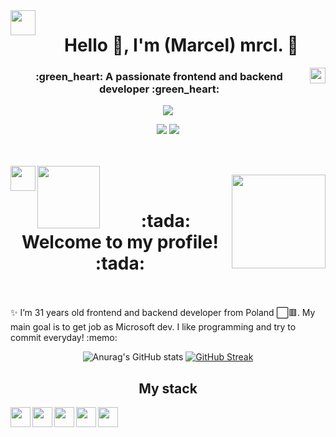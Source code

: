 <span align="center">

<img align="left" width="40px" src="./assets/img/pablo-34.gif" />
<h1>Hello 👋, I'm (Marcel) mrcl. 🚀</h1>
<img align="right" width="25px" src="./assets/img/pablo-28.gif" />
<h3>:green_heart: A passionate frontend and backend developer :green_heart:</h3>


<div align="center"> 

![](http://github-profile-summary-cards.vercel.app/api/cards/profile-details?username=marcelolszewski&theme=dracula)

![](http://github-profile-summary-cards.vercel.app/api/cards/stats?username=marcelolszewski&theme=dracula) ![](http://github-profile-summary-cards.vercel.app/api/cards/most-commit-language?username=marcelolszewski&theme=dracula)
</div>
 
 
 <br /><br/>
<img align="left" width="40px" src="./assets/img/pablo-34.gif" />
<img align="left" width="100px" src="./assets/img/pablo-4.gif" />

<img align="right" width="150px" src="./assets/img/pablo-16.gif" />
<br />
<h1>:tada: Welcome to my profile! :tada:</h1>
</span>
<span align="center">
<br />
</span><span align="center">
<br />
 ✨ I’m 31 years old frontend and backend developer from Poland ⬜🟥. My main goal is to get job as Microsoft dev. I like programming and try to commit everyday! :memo:
<br />
  
</span><span align="center">
 <div align="center"> 
  
  
 
![Anurag's GitHub stats](https://github-readme-stats.vercel.app/api?username=marcelolszewski&show_icons=true&hide_border=true&theme=dracula)
[![GitHub Streak](https://github-readme-streak-stats.herokuapp.com?user=marcelolszewski&theme=dracula&border=DD272700)](https://git.io/streak-stats)
</div>

## My stack
  <center>
<img align="left" height="32px" src="https://camo.githubusercontent.com/6cf9abe9d706421df40ff4feff208a5728df2b77f9eb21f24d09df00a0d69203/68747470733a2f2f696d672e736869656c64732e696f2f62616467652f547970655363726970742d3030374143433f7374796c653d666f722d7468652d6261646765266c6f676f3d74797065736372697074266c6f676f436f6c6f723d7768697465" />
<img align="left" height="32px" src="https://camo.githubusercontent.com/268ac512e333b69600eb9773a8f80b7a251f4d6149642a50a551d4798183d621/68747470733a2f2f696d672e736869656c64732e696f2f62616467652f52656163742d3230323332413f7374796c653d666f722d7468652d6261646765266c6f676f3d7265616374266c6f676f436f6c6f723d363144414642" />
  <img align="left" height="32px" src="https://camo.githubusercontent.com/3a092edcd6d57d9bd83ad74ba2cce29b6963102d3aa479817b75bcd60a304aab/68747470733a2f2f696d672e736869656c64732e696f2f62616467652f6e6578742532306a732d3030303030303f7374796c653d666f722d7468652d6261646765266c6f676f3d6e657874646f746a73266c6f676f436f6c6f723d7768697465" />
  <img align="left" height="32px" src="https://camo.githubusercontent.com/e9b080a6541e5355827ea91b6a0302cbbc54af4705b0c6b0f1561a0957ced2fb/68747470733a2f2f696d672e736869656c64732e696f2f62616467652f5461696c77696e645f4353532d3338423241433f7374796c653d666f722d7468652d6261646765266c6f676f3d7461696c77696e642d637373266c6f676f436f6c6f723d7768697465" />
  <img align="left" height="32px" src="https://camo.githubusercontent.com/2fae549118710fd8284be62292b9e9a6cdd561cb50d46f35938b08dc3fc2c4e7/68747470733a2f2f696d672e736869656c64732e696f2f62616467652f56657263656c2d3030303030303f7374796c653d666f722d7468652d6261646765266c6f676f3d76657263656c266c6f676f436f6c6f723d7768697465" />
 </center>
  
